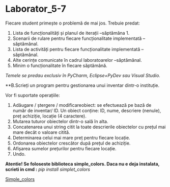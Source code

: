 # Laborator_5-7

Fiecare student primește o problemă de mai jos. Trebuie predat:
  1. Lista de funcționalități și planul de iterații –săptămâna 1.
  2. Scenarii de rulare pentru fiecare funcționalitate implementată –săptămânal.
  3. Lista de activități pentru fiecare funcționalitate implementată –săptămânal.
  4. Alte cerințe comunicate în cadrul laboratoarelor –săptămânal. 
  5. Minim o funcționalitate în fiecare săptămână.

*Temele se predau exclusiv în PyCharm, Eclipse+PyDev sau Visual Studio.*


**B.Scrieți un program pentru gestionarea unui inventar  dintr-o instituție.

Vor  fi  suportate operațiile:

1. Adăugare / ștergere / modificareobiect: se efectuează pe bază de număr de inventar/ ID. Un obiect conține: ID, nume, descriere (nenule), preț achiziție, locație (4 caractere). 
2. Mutarea tuturor obiectelor dintr-o sală în alta.
3. Concatenarea unui string citit la toate descrierile obiectelor cu prețul mai mare decât o valoare citită.
4. Determinarea celui mai mare preț pentru fiecare locație.
5. Ordonarea obiectelor crescător după prețul de achiziție.
6. Afișarea sumelor prețurilor pentru fiecare locație.
7. Undo.

**Atentie! Se foloseste biblioteca simple_colors. 
Daca nu e deja instalata, scrieti in cmd :**
        *pip install simplet_colors* 


[Simple_colors](https://pypi.org/project/simple-colors/) 
